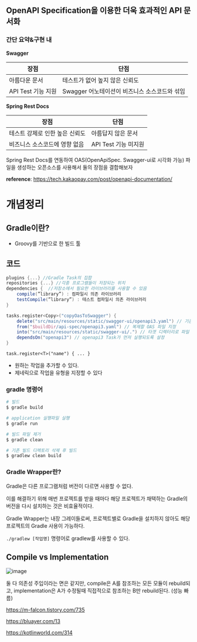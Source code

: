 ## OpenAPI Specification을 이용한 더욱 효과적인 API 문서화

### 간단 요약&구현 내
**Swagger**

| 장점 | 단점 |
| --- | --- |
| 아름다운 문서 | 테스트가 없어 높지 않은 신뢰도 |
| API Test 기능 지원 | Swagger 어노테이션이 비즈니스 소스코드와 섞임 |

**Spring Rest Docs**

| **장점** | **단점** |
| --- | --- |
| 테스트 강제로 인한 높은 신뢰도 | 아름답지 않은 문서 |
| 비즈니스 소스코드에 영향 없음 | API Test 기능 미지원 |

Spring Rest Docs를 연동하여 OAS(OpenApiSpec. Swagger-ui로 시각화 가능) 파일을 생성하는 오픈소스를 사용해서 둘의 장점을 결합해보자

**reference**: https://tech.kakaopay.com/post/openapi-documentation/


# 개념정리
## Gradle이란?

- Groovy를 기반으로 한 빌드 툴

## 코드

```groovy
plugins {...} //Gradle Task의 집합
repositories {...} //각종 프로그램들이 저장되는 위치
dependencies {  //저장소에서 필요한 라이브러리를 사용할 수 있음
	compile(”library”) : 컴파일시 의존 라이브러리
	testCompile(”library”) : 테스트 컴파일시 의존 라이브러리
}

```

```groovy
tasks.register<Copy>("copyOasToSwagger") {
    delete("src/main/resources/static/swagger-ui/openapi3.yaml") // 기존 OAS 파일 삭제
    from("$buildDir/api-spec/openapi3.yaml") // 복제할 OAS 파일 지정
    into("src/main/resources/static/swagger-ui/.") // 타겟 디렉터리로 파일 복제
    dependsOn("openapi3") // openapi3 Task가 먼저 실행되도록 설정
}
```
`task.register<T>("name") { ... }`
- 원하는 작업을 추가할 수 있다.
- 제네릭으로 작업을 유형을 지정할 수 있다

### gradle 명령어

```bash
# 빌드
$ gradle build

# application 실행파일 실행
$ gradle run

# 빌드 파일 제거
$ gradle clean

# 기존 빌드 디렉토리 삭제 후 빌드
$ gradlew clean build
```

### Gradle Wrapper란?

Gradle은 다른 프로그램처럼 버전이 다르면 사용할 수 없다.

이를 해결하기 위해 매번 프로젝트를 받을 때마다 해당 프로젝트가 채택하는 Gradle의 버전을 다시 설치하는 것은 비효율적이다.

Gradle Wrapper는 내장 그레이들로써, 프로젝트별로 Gradle을 설치하지 않아도 해당 프로젝트의 Gradle 사용이 가능하다.

`./gradlew [작업명]` 명령어로 gradlew를 사용할 수 있다.

## Compile vs Implementation

![image](https://github.com/user-attachments/assets/b9d1457d-81b5-4f42-8da7-93b056f7283c)

둘 다 의존성 주입이라는 면은 같지만, compile은 A를 참조하는 모든 모듈이 rebuild되고, implementation은 A가 수정될때 직접적으로 참조하는 B만 rebuild된다. (성능 빠름)

https://m-falcon.tistory.com/735

https://bluayer.com/13

https://kotlinworld.com/314

